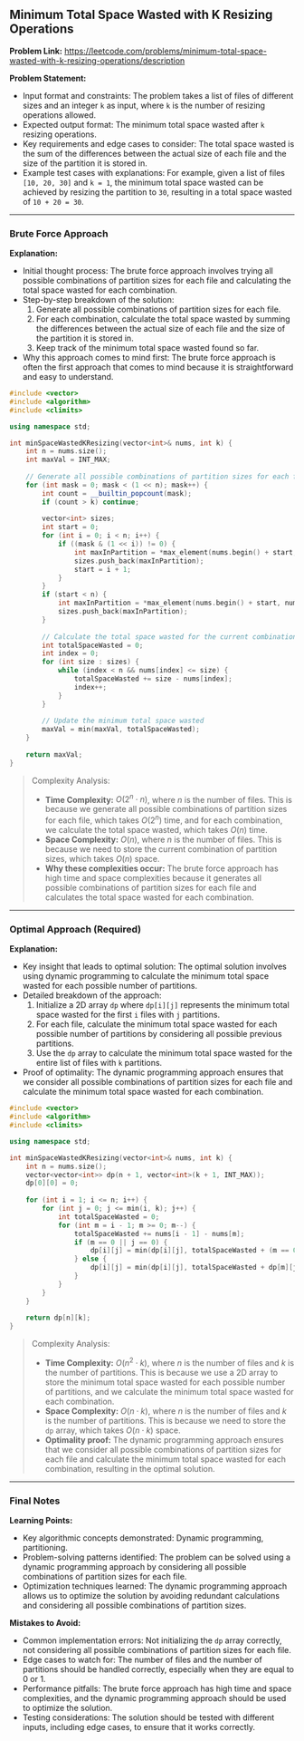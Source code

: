 ## Minimum Total Space Wasted with K Resizing Operations

**Problem Link:** https://leetcode.com/problems/minimum-total-space-wasted-with-k-resizing-operations/description

**Problem Statement:**
- Input format and constraints: The problem takes a list of files of different sizes and an integer `k` as input, where `k` is the number of resizing operations allowed.
- Expected output format: The minimum total space wasted after `k` resizing operations.
- Key requirements and edge cases to consider: The total space wasted is the sum of the differences between the actual size of each file and the size of the partition it is stored in.
- Example test cases with explanations: For example, given a list of files `[10, 20, 30]` and `k = 1`, the minimum total space wasted can be achieved by resizing the partition to `30`, resulting in a total space wasted of `10 + 20 = 30`.

---

### Brute Force Approach

**Explanation:**
- Initial thought process: The brute force approach involves trying all possible combinations of partition sizes for each file and calculating the total space wasted for each combination.
- Step-by-step breakdown of the solution:
  1. Generate all possible combinations of partition sizes for each file.
  2. For each combination, calculate the total space wasted by summing the differences between the actual size of each file and the size of the partition it is stored in.
  3. Keep track of the minimum total space wasted found so far.
- Why this approach comes to mind first: The brute force approach is often the first approach that comes to mind because it is straightforward and easy to understand.

```cpp
#include <vector>
#include <algorithm>
#include <climits>

using namespace std;

int minSpaceWastedKResizing(vector<int>& nums, int k) {
    int n = nums.size();
    int maxVal = INT_MAX;
    
    // Generate all possible combinations of partition sizes for each file
    for (int mask = 0; mask < (1 << n); mask++) {
        int count = __builtin_popcount(mask);
        if (count > k) continue;
        
        vector<int> sizes;
        int start = 0;
        for (int i = 0; i < n; i++) {
            if ((mask & (1 << i)) != 0) {
                int maxInPartition = *max_element(nums.begin() + start, nums.begin() + i + 1);
                sizes.push_back(maxInPartition);
                start = i + 1;
            }
        }
        if (start < n) {
            int maxInPartition = *max_element(nums.begin() + start, nums.end());
            sizes.push_back(maxInPartition);
        }
        
        // Calculate the total space wasted for the current combination
        int totalSpaceWasted = 0;
        int index = 0;
        for (int size : sizes) {
            while (index < n && nums[index] <= size) {
                totalSpaceWasted += size - nums[index];
                index++;
            }
        }
        
        // Update the minimum total space wasted
        maxVal = min(maxVal, totalSpaceWasted);
    }
    
    return maxVal;
}
```

> Complexity Analysis:
> - **Time Complexity:** $O(2^n \cdot n)$, where $n$ is the number of files. This is because we generate all possible combinations of partition sizes for each file, which takes $O(2^n)$ time, and for each combination, we calculate the total space wasted, which takes $O(n)$ time.
> - **Space Complexity:** $O(n)$, where $n$ is the number of files. This is because we need to store the current combination of partition sizes, which takes $O(n)$ space.
> - **Why these complexities occur:** The brute force approach has high time and space complexities because it generates all possible combinations of partition sizes for each file and calculates the total space wasted for each combination.

---

### Optimal Approach (Required)

**Explanation:**
- Key insight that leads to optimal solution: The optimal solution involves using dynamic programming to calculate the minimum total space wasted for each possible number of partitions.
- Detailed breakdown of the approach:
  1. Initialize a 2D array `dp` where `dp[i][j]` represents the minimum total space wasted for the first `i` files with `j` partitions.
  2. For each file, calculate the minimum total space wasted for each possible number of partitions by considering all possible previous partitions.
  3. Use the `dp` array to calculate the minimum total space wasted for the entire list of files with `k` partitions.
- Proof of optimality: The dynamic programming approach ensures that we consider all possible combinations of partition sizes for each file and calculate the minimum total space wasted for each combination.

```cpp
#include <vector>
#include <algorithm>
#include <climits>

using namespace std;

int minSpaceWastedKResizing(vector<int>& nums, int k) {
    int n = nums.size();
    vector<vector<int>> dp(n + 1, vector<int>(k + 1, INT_MAX));
    dp[0][0] = 0;
    
    for (int i = 1; i <= n; i++) {
        for (int j = 0; j <= min(i, k); j++) {
            int totalSpaceWasted = 0;
            for (int m = i - 1; m >= 0; m--) {
                totalSpaceWasted += nums[i - 1] - nums[m];
                if (m == 0 || j == 0) {
                    dp[i][j] = min(dp[i][j], totalSpaceWasted + (m == 0 ? 0 : dp[m][j - 1]));
                } else {
                    dp[i][j] = min(dp[i][j], totalSpaceWasted + dp[m][j - 1]);
                }
            }
        }
    }
    
    return dp[n][k];
}
```

> Complexity Analysis:
> - **Time Complexity:** $O(n^2 \cdot k)$, where $n$ is the number of files and $k$ is the number of partitions. This is because we use a 2D array to store the minimum total space wasted for each possible number of partitions, and we calculate the minimum total space wasted for each combination.
> - **Space Complexity:** $O(n \cdot k)$, where $n$ is the number of files and $k$ is the number of partitions. This is because we need to store the `dp` array, which takes $O(n \cdot k)$ space.
> - **Optimality proof:** The dynamic programming approach ensures that we consider all possible combinations of partition sizes for each file and calculate the minimum total space wasted for each combination, resulting in the optimal solution.

---

### Final Notes

**Learning Points:**
- Key algorithmic concepts demonstrated: Dynamic programming, partitioning.
- Problem-solving patterns identified: The problem can be solved using a dynamic programming approach by considering all possible combinations of partition sizes for each file.
- Optimization techniques learned: The dynamic programming approach allows us to optimize the solution by avoiding redundant calculations and considering all possible combinations of partition sizes.

**Mistakes to Avoid:**
- Common implementation errors: Not initializing the `dp` array correctly, not considering all possible combinations of partition sizes for each file.
- Edge cases to watch for: The number of files and the number of partitions should be handled correctly, especially when they are equal to 0 or 1.
- Performance pitfalls: The brute force approach has high time and space complexities, and the dynamic programming approach should be used to optimize the solution.
- Testing considerations: The solution should be tested with different inputs, including edge cases, to ensure that it works correctly.
